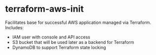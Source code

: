 # terraform-aws-init

Facilitates base for successful AWS application managed via Terraform. Includes:

* IAM user with console and API access
* S3 bucket that will be used later as a backend for Terraform
* DynamoDB to support Terraform state locking